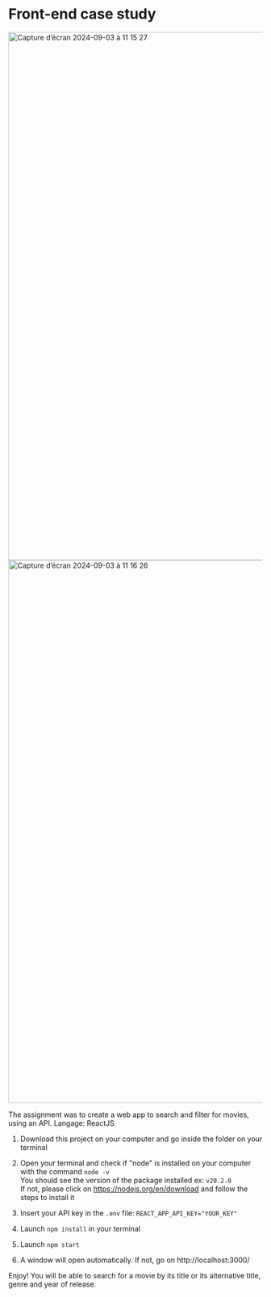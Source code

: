 # Front-end case study
<img width="1046" alt="Capture d’écran 2024-09-03 à 11 15 27" src="https://github.com/user-attachments/assets/0056eba4-79ca-40d7-bfe1-21104a9ecad1">
<img width="1076" alt="Capture d’écran 2024-09-03 à 11 16 26" src="https://github.com/user-attachments/assets/5f9026c2-5c13-4522-a469-23fec546f693">

The assignment was to create a web app to search and filter for movies, using an API.
Langage: ReactJS

1. Download this project on your computer and go inside the folder on your terminal 

2. Open your terminal and check if "node" is installed on your computer with the command `node -v`<br>
You should see the version of the package installed ex: `v20.2.0`<br>
If not, please click on https://nodejs.org/en/download and follow the steps to install it

3. Insert your API key in the `.env` file: `REACT_APP_API_KEY="YOUR_KEY"`

4. Launch `npm install` in your terminal

5. Launch `npm start`

6. A window will open automatically. If not, go on http://localhost:3000/

Enjoy! You will be able to search for a movie by its title or its alternative title, genre and year of release.
